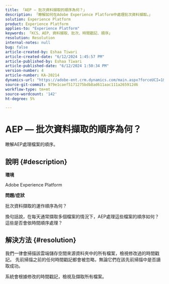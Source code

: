 ```yaml
---
title: 「AEP — 批次資料擷取的順序為何？」
description: 「瞭解如何在Adobe Experience Platform中處理批次資料擷取。」
solution: Experience Platform
product: Experience Platform
applies-to: "Experience Platform"
keywords: 「KCS、AEP、資料擷取、批次、時間戳記、順序」
resolution: Resolution
internal-notes: null
bug: false
article-created-by: Eshaa Tiwari
article-created-date: "6/12/2024 1:45:57 PM"
article-published-by: Eshaa Tiwari
article-published-date: "6/12/2024 1:50:34 PM"
version-number: 4
article-number: KA-20214
dynamics-url: "https://adobe-ent.crm.dynamics.com/main.aspx?forceUCI=1&pagetype=entityrecord&etn=knowledgearticle&id=45376816-c228-ef11-840a-6045bd029b18"
source-git-commit: 979e1caef5171275bdb8ad611aac111a265912d6
workflow-type: tm+mt
source-wordcount: '142'
ht-degree: 5%

---
```


# AEP — 批次資料擷取的順序為何？


瞭解AEP處理檔案的順序。

## 說明 {#description}


<b>環境</b>

Adobe Experience Platform

<b>問題/症狀</b>

批次資料擷取的運作順序為何？

換句話說，在每天通常擷取多個檔案的情況下，AEP處理這些檔案的順序如何？ 這些是否會依時間順序處理？


## 解決方法 {#resolution}


我們一律會掃描該雲端儲存空間來源資料夾中的所有檔案，檢視修改過的時間戳記。 先前掃描之前的任何時間戳記都會被忽略，無論它們在該先前掃描中是否讀取成功。

系統會根據修改的時間戳記，檢視及擷取所有檔案。
